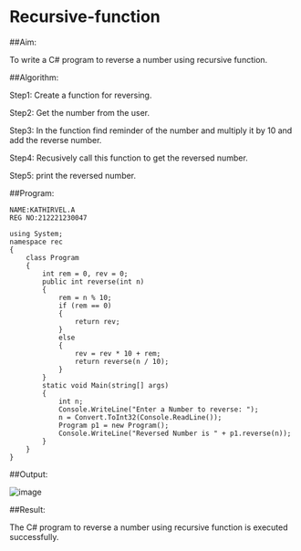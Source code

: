 # Recursive-function

##Aim: 

To write a C# program to reverse a number using recursive function.



##Algorithm:


Step1:
Create a function for reversing.

Step2:
Get the number from the user.

Step3:
In the function find reminder of the number and multiply it by 10 and add the reverse number.

Step4:
Recusively call this function to get the reversed number.

Step5:
print the reversed number.







##Program:

```
NAME:KATHIRVEL.A
REG NO:212221230047
```
```
using System;
namespace rec
{
    class Program
    {
        int rem = 0, rev = 0;
        public int reverse(int n)
        {
            rem = n % 10;
            if (rem == 0)
            {
                return rev;
            }
            else
            {
                rev = rev * 10 + rem;
                return reverse(n / 10);
            }
        }
        static void Main(string[] args)
        {
            int n;
            Console.WriteLine("Enter a Number to reverse: ");
            n = Convert.ToInt32(Console.ReadLine());
            Program p1 = new Program();
            Console.WriteLine("Reversed Number is " + p1.reverse(n));
        }
    }
}
```



##Output:


![image](https://github.com/KathirvelAIDS/Recursive-function/assets/94911373/182d667f-b75b-4646-9324-ed7c87e6469d)




##Result:


The C# program to reverse a number using recursive function is executed successfully.

